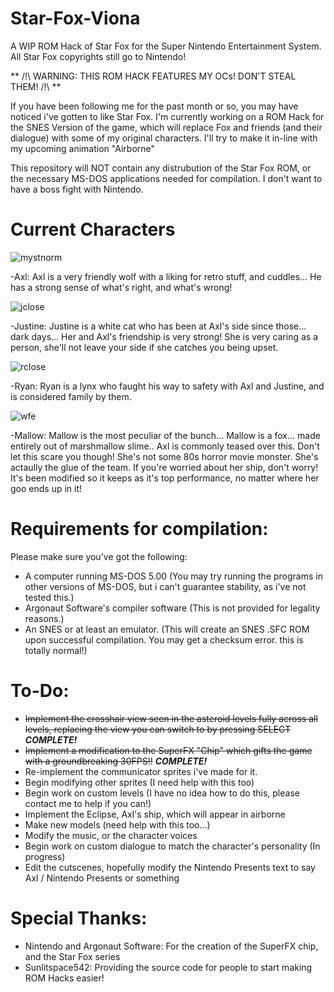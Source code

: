 # Star-Fox-Viona
A WIP ROM Hack of Star Fox for the Super Nintendo Entertainment System. All Star Fox copyrights still go to Nintendo!

** /!\ WARNING: THIS ROM HACK FEATURES MY OCs! DON'T STEAL THEM! /!\ **

If you have been following me for the past month or so, you may have noticed i've gotten to like Star Fox.
I'm currently working on a ROM Hack for the SNES Version of the game, which will replace Fox and friends (and their dialogue) with some of my original characters. I'll try to make it in-line with my upcoming animation "Airborne"

This repository will NOT contain any distrubution of the Star Fox ROM, or the necessary MS-DOS applications needed for compilation.
I don't want to have a boss fight with Nintendo.

# Current Characters

![mystnorm](https://github.com/YourPalAxl/Star-Fox-Viona/assets/141529299/a903c752-f9ef-4c8b-a2cb-b5693b183d9e)

-Axl:
Axl is a very friendly wolf with a liking for retro stuff, and cuddles... He has a strong sense of what's right, and what's wrong!

![jclose](https://github.com/YourPalAxl/Star-Fox-Viona/assets/141529299/bb9a7bac-9bd3-4ded-bc9d-b35301a18ebf)


-Justine:
Justine is a white cat who has been at Axl's side since those... dark days... Her and Axl's friendship is very strong! She is very caring as a person, she'll not leave your side if she catches you being upset.

![rclose](https://github.com/YourPalAxl/Star-Fox-Viona/assets/141529299/1be71d70-c830-4c8a-8874-f16632cf2020)

-Ryan:
Ryan is a lynx who faught his way to safety with Axl and Justine, and is considered family by them.

![wfe](https://github.com/YourPalAxl/Star-Fox-Viona/assets/141529299/9688ddff-71fd-45e5-9e37-51473e4159ba)

-Mallow:
Mallow is the most peculiar of the bunch... Mallow is a fox... made entirely out of marshmallow slime..  Axl is commonly teased over this. Don't let this scare you though! She's not some 80s horror movie monster. She's actaully the glue of the team. If you're worried about her ship, don't worry! It's been modified so it keeps as it's top performance, no matter where her goo ends up in it!


# Requirements for compilation:
Please make sure you've got the following:
* A computer running MS-DOS 5.00 (You may try running the programs in other versions of MS-DOS, but i can't guarantee stability, as i've not tested this.)
* Argonaut Software's compiler software (This is not provided for legality reasons.)
* An SNES or at least an emulator. (This will create an SNES .SFC ROM upon successful compilation. You may get a checksum error. this is totally normal!)

# To-Do:
* ~~Implement the crosshair view seen in the asteroid levels fully across all levels, replacing the view you can switch to by pressing SELECT~~ ***COMPLETE!***
* ~~Implement a modification to the SuperFX "Chip" which gifts the game with a groundbreaking 30FPS!!~~ ***COMPLETE!***
* Re-implement the communicator sprites i've made for it.
* Begin modifying other sprites (I need help with this too)
* Begin work on custom levels (I have no idea how to do this, please contact me to help if you can!)
* Implement the Eclipse, Axl's ship, which will appear in airborne
* Make new models (need help with this too...)
* Modify the music, or the character voices
* Begin work on custom dialogue to match the character's personality (In progress)
* Edit the cutscenes, hopefully modify the Nintendo Presents text to say Axl / Nintendo Presents or something


# Special Thanks:
* Nintendo and Argonaut Software: For the creation of the SuperFX chip, and the Star Fox series
* Sunlitspace542: Providing the source code for people to start making ROM Hacks easier!
